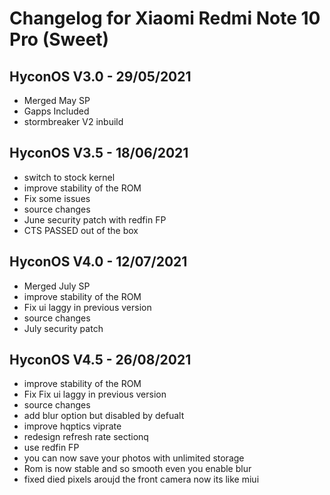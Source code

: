 # Changelog for Xiaomi Redmi Note 10 Pro (Sweet)

## HyconOS V3.0 - 29/05/2021
- Merged May SP 
- Gapps Included
- stormbreaker V2 inbuild

## HyconOS V3.5 - 18/06/2021
- switch to stock kernel
- improve stability of the ROM
- Fix some issues
- source changes
- June security patch with redfin FP
- CTS PASSED out of the box



## HyconOS V4.0 - 12/07/2021
- Merged July SP
- improve stability of the ROM
- Fix ui laggy in previous version
- source changes
- July security patch

## HyconOS V4.5 - 26/08/2021
- improve stability of the ROM
- Fix Fix ui laggy in previous version
- source changes
- add blur option but disabled by defualt
- improve hqptics viprate
- redesign refresh rate sectionq
- use redfin FP
- you can now save your photos with unlimited storage
- Rom is now stable and so smooth even you enable blur
- fixed died pixels aroujd the front camera now its like miui 
